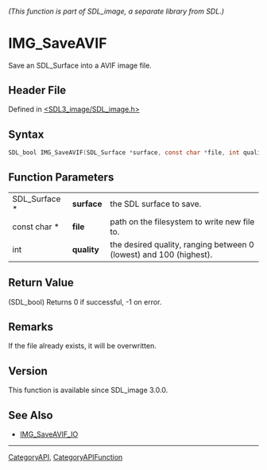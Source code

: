 ###### (This function is part of SDL_image, a separate library from SDL.)
# IMG_SaveAVIF

Save an SDL_Surface into a AVIF image file.

## Header File

Defined in [<SDL3_image/SDL_image.h>](https://github.com/libsdl-org/SDL_image/blob/main/include/SDL3_image/SDL_image.h)

## Syntax

```c
SDL_bool IMG_SaveAVIF(SDL_Surface *surface, const char *file, int quality);
```

## Function Parameters

|               |             |                                                                    |
| ------------- | ----------- | ------------------------------------------------------------------ |
| SDL_Surface * | **surface** | the SDL surface to save.                                           |
| const char *  | **file**    | path on the filesystem to write new file to.                       |
| int           | **quality** | the desired quality, ranging between 0 (lowest) and 100 (highest). |

## Return Value

(SDL_bool) Returns 0 if successful, -1 on error.

## Remarks

If the file already exists, it will be overwritten.

## Version

This function is available since SDL_image 3.0.0.

## See Also

- [IMG_SaveAVIF_IO](IMG_SaveAVIF_IO)

----
[CategoryAPI](CategoryAPI), [CategoryAPIFunction](CategoryAPIFunction)

